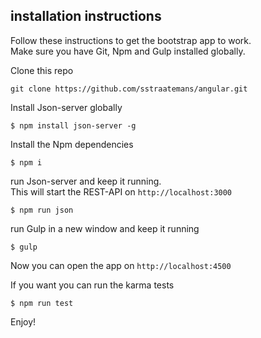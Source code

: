 ## installation instructions
Follow these instructions to get the bootstrap app to work.  
Make sure you have Git, Npm and Gulp installed globally.

Clone this repo
```
git clone https://github.com/sstraatemans/angular.git
```
Install Json-server globally   
```
$ npm install json-server -g
```
Install the Npm dependencies
```
$ npm i
```
run Json-server and keep it running.  
This will start the REST-API on `http://localhost:3000`
```
$ npm run json
```
run Gulp in a new window and keep it running
```
$ gulp
```
Now you can open the app on `http://localhost:4500`

If you want you can run the karma tests
```
$ npm run test
```

Enjoy!
